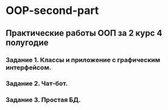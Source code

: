# OOP-second-part
## Практические работы ООП за 2 курс 4 полугодие
### Задание 1. Классы и приложение с графическим интерфейсом.

### Задание 2. Чат-бот.

### Задание 3. Простая БД.
